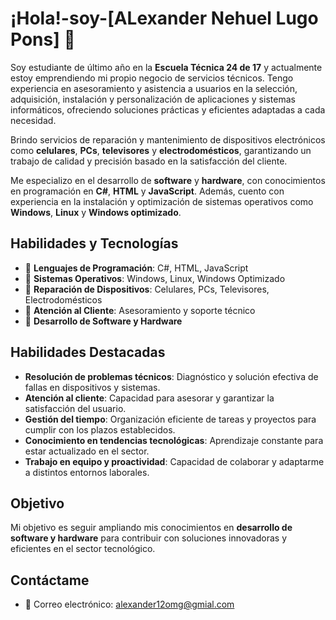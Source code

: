 # ¡Hola!-soy-[ALexander Nehuel Lugo Pons] 👋

Soy estudiante de último año en la **Escuela Técnica 24 de 17** y actualmente estoy emprendiendo mi propio negocio de servicios técnicos. Tengo experiencia en asesoramiento y asistencia a usuarios en la selección, adquisición, instalación y personalización de aplicaciones y sistemas informáticos, ofreciendo soluciones prácticas y eficientes adaptadas a cada necesidad.

Brindo servicios de reparación y mantenimiento de dispositivos electrónicos como **celulares**, **PCs**, **televisores** y **electrodomésticos**, garantizando un trabajo de calidad y precisión basado en la satisfacción del cliente.

Me especializo en el desarrollo de **software** y **hardware**, con conocimientos en programación en **C#**, **HTML** y **JavaScript**. Además, cuento con experiencia en la instalación y optimización de sistemas operativos como **Windows**, **Linux** y **Windows optimizado**.

## Habilidades y Tecnologías

- 📌 **Lenguajes de Programación**: C#, HTML, JavaScript
- 📌 **Sistemas Operativos**: Windows, Linux, Windows Optimizado
- 📌 **Reparación de Dispositivos**: Celulares, PCs, Televisores, Electrodomésticos
- 📌 **Atención al Cliente**: Asesoramiento y soporte técnico
- 📌 **Desarrollo de Software y Hardware**

## Habilidades Destacadas

- **Resolución de problemas técnicos**: Diagnóstico y solución efectiva de fallas en dispositivos y sistemas.
- **Atención al cliente**: Capacidad para asesorar y garantizar la satisfacción del usuario.
- **Gestión del tiempo**: Organización eficiente de tareas y proyectos para cumplir con los plazos establecidos.
- **Conocimiento en tendencias tecnológicas**: Aprendizaje constante para estar actualizado en el sector.
- **Trabajo en equipo y proactividad**: Capacidad de colaborar y adaptarme a distintos entornos laborales.

## Objetivo

Mi objetivo es seguir ampliando mis conocimientos en **desarrollo de software y hardware** para contribuir con soluciones innovadoras y eficientes en el sector tecnológico.

## Contáctame

- 📧 Correo electrónico: [alexander12omg@gmial.com](mailto:alexander12omg@gmail.com)

